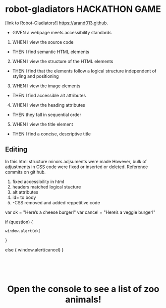 # robot-gladiators HACKATHON GAME

[link to Robot-Gladiators!] https://arand013.github.


* GIVEN a webpage meets accessibility standards
1. WHEN I view the source code
* THEN I find semantic HTML elements
2. WHEN I view the structure of the HTML elements
* THEN I find that the elements follow a logical structure independent of styling and positioning
3. WHEN I view the image elements
* THEN I find accessible alt attributes
4. WHEN I view the heading attributes
* THEN they fall in sequential order
5. WHEN I view the title element
* THEN I find a concise, descriptive title

## Editing
 In this html structure minors adjsuments were made 
 However, bulk of adjustments in CSS code were fixed or inserted or deleted.
 Reference commits on git hub.

 1. fixed accessibility in html
 2. headers matched logical stucture
 3. alt attributes
 4. id= to body
 5. -CSS removed and added reppetitive code


var ok = "Here’s a cheese burger!"
var cancel = "Here’s a veggie burger!"

if (question) {

    window.alert(ok)
}

else {
    window.alert(cancel)
}

<!DOCTYPE html>
<html lang="en-us">

<head>
  <meta charset="UTF-8" />
  <title>Array Iteration</title>
</head>

<body>
  <h1 style="text-align:center; margin-top:20%;">
    Open the console to see a list of zoo animals!
  </h1>

  <script>
    // Array of zoo animals.
    var zooAnimals = ['Zebra', 'Rhino', 'Giraffe', 'Owl', 'fish'];


    for (let i = 3; i < zooAnimals.length; i++) {
      console.log(zooAnimals[i]);
    }


      // TODO: Refactor the following code to print all of the animals using a for-loop.

  </script>
</body>

</html>